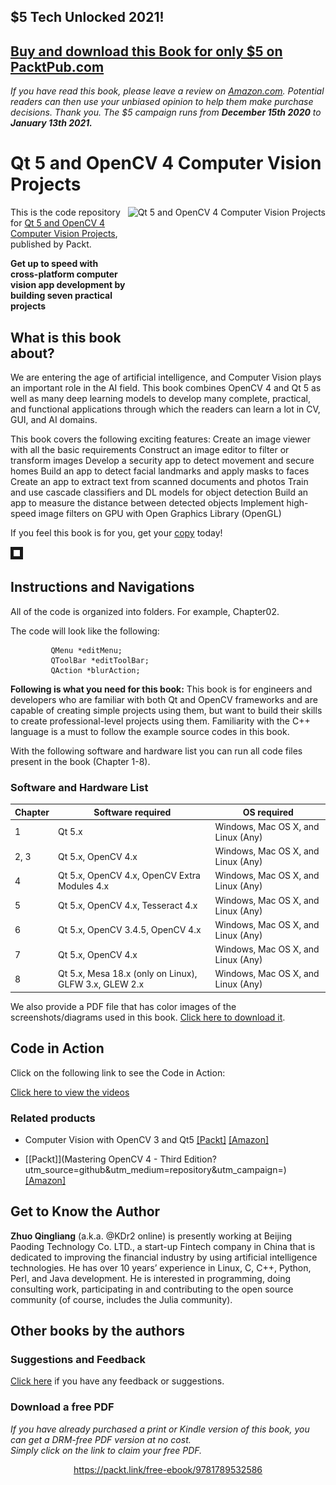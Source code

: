 


## $5 Tech Unlocked 2021!
[Buy and download this Book for only $5 on PacktPub.com](https://www.packtpub.com/product/qt-5-and-opencv-4-computer-vision-projects/9781789532586)
-----
*If you have read this book, please leave a review on [Amazon.com](https://www.amazon.com/gp/product/1789532582).     Potential readers can then use your unbiased opinion to help them make purchase decisions. Thank you. The $5 campaign         runs from __December 15th 2020__ to __January 13th 2021.__*

# Qt 5 and OpenCV 4 Computer Vision Projects

<a href=link><img src="https://images-na.ssl-images-amazon.com/images/I/518P6OYe%2BhL._SX404_BO1,204,203,200_.jpg" alt="Qt 5 and OpenCV 4 Computer Vision Projects " height="256px" align="right"></a>

This is the code repository for [Qt 5 and OpenCV 4 Computer Vision Projects](link), published by Packt.

**Get up to speed with cross-platform computer vision app development by building seven practical projects**

## What is this book about?
We are entering the age of artificial intelligence, and Computer Vision plays an important role in the AI field. This book combines OpenCV 4 and Qt 5 as well as many deep learning models to develop many complete, practical, and functional applications through which the readers can learn a lot in CV, GUI, and AI domains.

This book covers the following exciting features:
Create an image viewer with all the basic requirements
Construct an image editor to filter or transform images
Develop a security app to detect movement and secure homes
Build an app to detect facial landmarks and apply masks to faces
Create an app to extract text from scanned documents and photos
Train and use cascade classifiers and DL models for object detection
Build an app to measure the distance between detected objects
Implement high-speed image filters on GPU with Open Graphics Library (OpenGL)

If you feel this book is for you, get your [copy](https://www.amazon.com/dp/1789532582) today!

<a href="https://www.packtpub.com/?utm_source=github&utm_medium=banner&utm_campaign=GitHubBanner"><img src="https://raw.githubusercontent.com/PacktPublishing/GitHub/master/GitHub.png"
alt="https://www.packtpub.com/" border="5" /></a>

## Instructions and Navigations
All of the code is organized into folders. For example, Chapter02.

The code will look like the following:
```
         QMenu *editMenu;
         QToolBar *editToolBar;
         QAction *blurAction;
```

**Following is what you need for this book:**
This book is for engineers and developers who are familiar with both Qt and OpenCV frameworks and are capable of creating simple projects using them, but want to build their skills to create professional-level projects using them. Familiarity with the C++ language is a must to follow the example source codes in this book.

With the following software and hardware list you can run all code files present in the book (Chapter 1-8).
### Software and Hardware List
| Chapter | Software required | OS required |
| -------- | ------------------------------------ | ----------------------------------- |
| 1 | Qt 5.x | Windows, Mac OS X, and Linux (Any) |
| 2, 3 | Qt 5.x, OpenCV 4.x | Windows, Mac OS X, and Linux (Any) |
| 4 | Qt 5.x, OpenCV 4.x, OpenCV Extra Modules 4.x | Windows, Mac OS X, and Linux (Any) |
| 5 | Qt 5.x, OpenCV 4.x, Tesseract 4.x | Windows, Mac OS X, and Linux (Any) |
| 6 | Qt 5.x, OpenCV 3.4.5, OpenCV 4.x | Windows, Mac OS X, and Linux (Any) |
| 7 | Qt 5.x, OpenCV 4.x | Windows, Mac OS X, and Linux (Any) |
| 8 | Qt 5.x, Mesa 18.x (only on Linux), GLFW 3.x, GLEW 2.x | Windows, Mac OS X, and Linux (Any) |


We also provide a PDF file that has color images of the screenshots/diagrams used in this book. [Click here to download it](http://www.packtpub.com/sites/default/files/downloads/9781789532586_ColorImages.pdf).

## Code in Action

Click on the following link to see the Code in Action:

[Click here to view the videos](http://bit.ly/2FfYSDS)

### Related products
* Computer Vision with OpenCV 3 and Qt5  [[Packt]](https://www.packtpub.com/application-development/computer-vision-opencv-3-and-qt5?utm_source=github&utm_medium=repository&utm_campaign=9781788472395) [[Amazon]](https://www.amazon.com/dp/178847239X)

*  [[Packt]](Mastering OpenCV 4 - Third Edition?utm_source=github&utm_medium=repository&utm_campaign=) [[Amazon]](https://www.amazon.com/dp/1789533570)


## Get to Know the Author
**Zhuo Qingliang**
(a.k.a. @KDr2 online) is presently working at Beijing Paoding Technology Co. LTD., a start-up Fintech company in China that is dedicated to improving the financial industry by using artificial intelligence technologies. He has over 10 years’ experience in Linux, C, C++, Python, Perl, and Java development. He is interested in programming, doing consulting work, participating in and contributing to the open source community (of course, includes the Julia community).


## Other books by the authors
[]()



### Suggestions and Feedback
[Click here](https://docs.google.com/forms/d/e/1FAIpQLSdy7dATC6QmEL81FIUuymZ0Wy9vH1jHkvpY57OiMeKGqib_Ow/viewform) if you have any feedback or suggestions.
### Download a free PDF

 <i>If you have already purchased a print or Kindle version of this book, you can get a DRM-free PDF version at no cost.<br>Simply click on the link to claim your free PDF.</i>
<p align="center"> <a href="https://packt.link/free-ebook/9781789532586">https://packt.link/free-ebook/9781789532586 </a> </p>